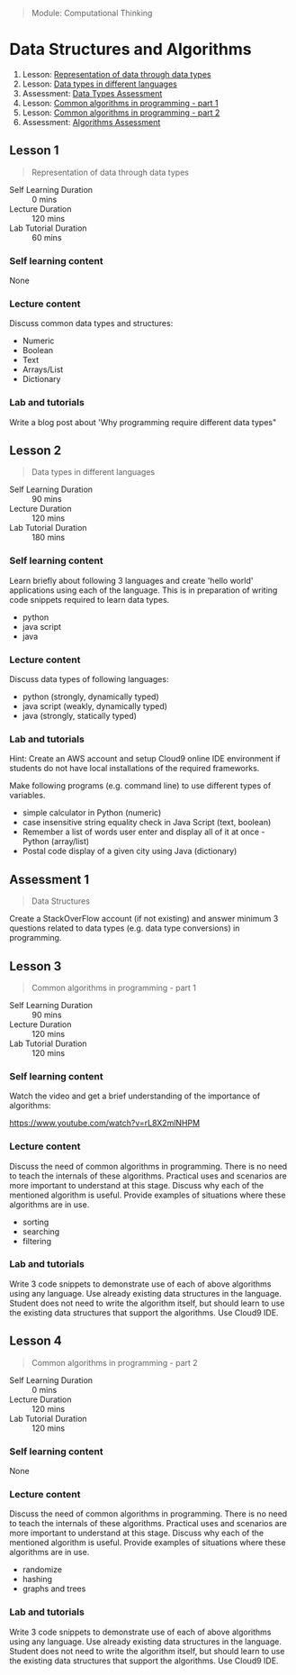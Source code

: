 > Module: Computational Thinking

# Data Structures and Algorithms

1. Lesson: [Representation of data through data types](#lesson-1)
1. Lesson: [Data types in different languages](#lesson-2)
1. Assessment: [Data Types Assessment](#assessment-1)
1. Lesson: [Common algorithms in programming - part 1](#lesson-3)
1. Lesson: [Common algorithms in programming - part 2](#lesson-4)
1. Assessment: [Algorithms Assessment](#assessment-2)

## Lesson 1

> Representation of data through data types

<dl>
<dt>Self Learning Duration</dt>
<dd>0 mins</dd>
<dt>Lecture Duration</dt>
<dd>120 mins</dd>
<dt>Lab Tutorial Duration</dt>
<dd>60 mins</dd>
</dl>

### Self learning content

None

### Lecture content

Discuss common data types and structures:

- Numeric
- Boolean
- Text
- Arrays/List
- Dictionary

### Lab and tutorials

Write a blog post about 'Why programming require different data types"

## Lesson 2

> Data types in different languages

<dl>
<dt>Self Learning Duration</dt>
<dd>90 mins</dd>
<dt>Lecture Duration</dt>
<dd>120 mins</dd>
<dt>Lab Tutorial Duration</dt>
<dd>180 mins</dd>
</dl>

### Self learning content

Learn briefly about following 3 languages and create 'hello world' applications using each of the language. This is in preparation of writing code snippets required to learn data types.

- python
- java script
- java

### Lecture content

Discuss data types of following languages:

- python (strongly, dynamically typed)
- java script (weakly, dynamically typed)
- java (strongly, statically typed)

### Lab and tutorials

Hint: Create an AWS account and setup Cloud9 online IDE environment if students do not have local installations of the required frameworks.

Make following programs (e.g. command line) to use different types of variables.

- simple calculator in Python (numeric)
- case insensitive string equality check in Java Script (text, boolean)
- Remember a list of words user enter and display all of it at once - Python (array/list)
- Postal code display of a given city using Java (dictionary)

## Assessment 1

> Data Structures

Create a StackOverFlow account (if not existing) and answer minimum 3 questions related to data types (e.g. data type conversions) in programming.

## Lesson 3

> Common algorithms in programming - part 1

<dl>
<dt>Self Learning Duration</dt>
<dd>90 mins</dd>
<dt>Lecture Duration</dt>
<dd>120 mins</dd>
<dt>Lab Tutorial Duration</dt>
<dd>120 mins</dd>
</dl>

### Self learning content

Watch the video and get a brief understanding of the importance of algorithms:

https://www.youtube.com/watch?v=rL8X2mlNHPM

### Lecture content

Discuss the need of common algorithms in programming. There is no need to teach the internals of these algorithms. Practical uses and scenarios are more important to understand at this stage. Discuss why each of the mentioned algorithm is useful. Provide examples of situations where these algorithms are in use.

- sorting
- searching
- filtering

### Lab and tutorials

Write 3 code snippets to demonstrate use of each of above algorithms using any language. Use already existing data structures in the language. Student does not need to write the algorithm itself, but should learn to use the existing data structures that support the algorithms. Use Cloud9 IDE.

## Lesson 4

> Common algorithms in programming - part 2

<dl>
<dt>Self Learning Duration</dt>
<dd>0 mins</dd>
<dt>Lecture Duration</dt>
<dd>120 mins</dd>
<dt>Lab Tutorial Duration</dt>
<dd>120 mins</dd>
</dl>

### Self learning content

None

### Lecture content

Discuss the need of common algorithms in programming. There is no need to teach the internals of these algorithms. Practical uses and scenarios are more important to understand at this stage. Discuss why each of the mentioned algorithm is useful. Provide examples of situations where these algorithms are in use.

- randomize
- hashing
- graphs and trees

### Lab and tutorials

Write 3 code snippets to demonstrate use of each of above algorithms using any language. Use already existing data structures in the language. Student does not need to write the algorithm itself, but should learn to use the existing data structures that support the algorithms. Use Cloud9 IDE.
